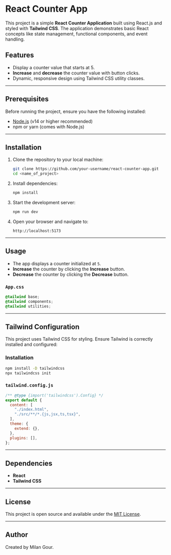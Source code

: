 # React Counter App

This project is a simple **React Counter Application** built using React.js and styled with **Tailwind CSS**. The application demonstrates basic React concepts like state management, functional components, and event handling.

## Features
- Display a counter value that starts at 5.
- **Increase** and **decrease** the counter value with button clicks.
- Dynamic, responsive design using Tailwind CSS utility classes.

---

## Prerequisites
Before running the project, ensure you have the following installed:

- [Node.js](https://nodejs.org/) (v14 or higher recommended)
- npm or yarn (comes with Node.js)

---

## Installation
1. Clone the repository to your local machine:

   ```bash
   git clone https://github.com/your-username/react-counter-app.git
   cd <name_of_project>
   ```

2. Install dependencies:

   ```bash
   npm install
   ```

3. Start the development server:

   ```bash
   npm run dev
   ```

4. Open your browser and navigate to:
   ```
   http://localhost:5173
   ```

---

## Usage
- The app displays a counter initialized at `5`.
- **Increase** the counter by clicking the **Increase** button.
- **Decrease** the counter by clicking the **Decrease** button.


### `App.css`

```css
@tailwind base;
@tailwind components;
@tailwind utilities;
```

---

## Tailwind Configuration
This project uses Tailwind CSS for styling. Ensure Tailwind is correctly installed and configured:

### Installation
```bash
npm install -D tailwindcss
npx tailwindcss init
```

### `tailwind.config.js`

```js
/** @type {import('tailwindcss').Config} */
export default {
  content: [
    "./index.html",
    "./src/**/*.{js,jsx,ts,tsx}",
  ],
  theme: {
    extend: {},
  },
  plugins: [],
};
```

---

## Dependencies
- **React**
- **Tailwind CSS**

---

## License
This project is open source and available under the [MIT License](LICENSE).

---

## Author
Created by Milan Gour.

